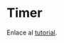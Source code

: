 # Timer

Enlace al [tutorial](https://docs.godotengine.org/en/latest/getting_started/step_by_step/signals.html).


